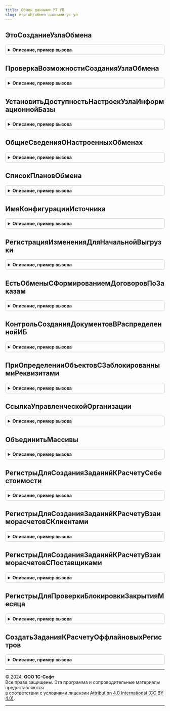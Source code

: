 ```yaml
---
title: Обмен данными УТ УП
slug: erp-uh/обмен-данными-ут-уп
---
```



## ЭтоСозданиеУзлаОбмена
<details style="margin: 1em 0; padding: 0.5em; border: 1px solid #ccc; border-radius: 6px;">

<summary style="font-weight: bold; cursor: pointer;">Описание, пример вызова</summary>

```bsl

// Возвращает признак доступности плана обмена, для базовой или проф версии.
// Параметры:
//  ПланОбмена - ПланОбменаОбъект - Объект плана обмена.
// Возвращаемое значение:
//  Булево - признак доступности.
//
Функция ЭтоСозданиеУзлаОбмена(ПланОбмена) Экспорт
```

Пример вызова
```bsl
Результат = ОбменДаннымиУТУП.ЭтоСозданиеУзлаОбмена(ПланОбмена) 
```
</details>

## ПроверкаВозможностиСозданияУзлаОбмена
<details style="margin: 1em 0; padding: 0.5em; border: 1px solid #ccc; border-radius: 6px;">

<summary style="font-weight: bold; cursor: pointer;">Описание, пример вызова</summary>

```bsl

// Возвращает признак доступности плана обмена, для базовой или проф версии
//
// Параметры:
//   ПланОбмена - ОбъектМетаданных - Метаданные плана обмена, возможность создания которого необходимо проверить.
//
// Возвращаемое значение:
//   Булево - Истина, если узел плана обмена возможно создать в данной версии конфигурации.
//
Функция ПроверкаВозможностиСозданияУзлаОбмена(ПланОбмена) Экспорт
```

Пример вызова
```bsl
Результат = ОбменДаннымиУТУП.ПроверкаВозможностиСозданияУзлаОбмена(ПланОбмена) 
```
</details>

## УстановитьДоступностьНастроекУзлаИнформационнойБазы
<details style="margin: 1em 0; padding: 0.5em; border: 1px solid #ccc; border-radius: 6px;">

<summary style="font-weight: bold; cursor: pointer;">Описание, пример вызова</summary>

```bsl

// Блокирует изменение настроек узла плана обмена
// в подчиненном узле распределенной информационной базы.
//
// Параметры:
//   Форма - ФормаКлиентскогоПриложения - Форму, элементы который необходимо заблокировать.
//
Процедура УстановитьДоступностьНастроекУзлаИнформационнойБазы(Форма) Экспорт
```

Пример вызова
```bsl
ОбменДаннымиУТУП.УстановитьДоступностьНастроекУзлаИнформационнойБазы(Форма) 
```
</details>

## ОбщиеСведенияОНастроенныхОбменах
<details style="margin: 1em 0; padding: 0.5em; border: 1px solid #ccc; border-radius: 6px;">

<summary style="font-weight: bold; cursor: pointer;">Описание, пример вызова</summary>

```bsl

// Возвращает сведения о том, какие типы обменов настроены.
//
// Возвращаемое значение:
//   Структура:
//       * ОбменРИБ     - Булево - используются обмены РИБ
//       * ОбменED      - Булево - используются обмены в формате EnterpriseData
//       * ОбменXML     - Булево - используются обмены по правилам xml.
//
Функция ОбщиеСведенияОНастроенныхОбменах() Экспорт
```

Пример вызова
```bsl
Результат = ОбменДаннымиУТУП.ОбщиеСведенияОНастроенныхОбменах() 
```
</details>

## СписокПлановОбмена
<details style="margin: 1em 0; padding: 0.5em; border: 1px solid #ccc; border-radius: 6px;">

<summary style="font-weight: bold; cursor: pointer;">Описание, пример вызова</summary>

```bsl

// Создает список доступных для создания планов обмена
Процедура СписокПлановОбмена(ПланыОбменаПодсистемы) Экспорт
```

Пример вызова
```bsl
ОбменДаннымиУТУП.СписокПлановОбмена(ПланыОбменаПодсистемы) 
```
</details>

## ИмяКонфигурацииИсточника
<details style="margin: 1em 0; padding: 0.5em; border: 1px solid #ccc; border-radius: 6px;">

<summary style="font-weight: bold; cursor: pointer;">Описание, пример вызова</summary>

```bsl

// Предназначена для точной идентификации имени этой конфигурации при настройке
// синхронизации данных в модели сервиса.
// В случае если данная конфигурация разработана на основе оригинальной конфигурации
// и должна поддерживать обмен с другими прикладными решениями с помощью плана обмена,
// взятого из оригинальной конфигурации, то следует вернуть имя оригинальной конфигурации.
// Например, для конфигурации МояБухгалтерия, которая является доработанной конфигурацией БухгалтерияПредприятия,
// следует вернуть БухгалтерияПредприятия.
//
// Используется только для планов обмена в модели сервиса.
//
// Возвращаемое значение:
//	Строка - имя этой или другой конфигурации, от имени которой выполняется обмен данными
//			(имя конфигурации как задано в метаданных).
//
// Пример:
//  Возврат "БухгалтерияПредприятия";
//
Функция ИмяКонфигурацииИсточника() Экспорт
```

Пример вызова
```bsl
Результат = ОбменДаннымиУТУП.ИмяКонфигурацииИсточника() 
```
</details>

## РегистрацияИзмененияДляНачальнойВыгрузки
<details style="margin: 1em 0; padding: 0.5em; border: 1px solid #ccc; border-radius: 6px;">

<summary style="font-weight: bold; cursor: pointer;">Описание, пример вызова</summary>

```bsl

// Обработчик регистрации изменений для начальной выгрузки данных.
// Используется для переопределения стандартной обработки регистрации изменений.
// При стандартной обработке будут зарегистрированы изменения всех данных из состава плана обмена.
// Если для плана обмена предусмотрены фильтры ограничения миграции данных,
// то использование этого обработчика позволит повысить производительность начальной выгрузки данных.
// В обработчике следует реализовать регистрацию изменений с учетом фильтров ограничения миграции данных.
// Если для плана обмена используются ограничения миграции по дате или по дате и организациям,
// то можно воспользоваться универсальной процедурой
// ОбменДаннымиСервер.ЗарегистрироватьДанныеПоДатеНачалаВыгрузкиИОрганизациям.
// Обработчик используется только для универсального обмена данными с использованием правил обмена
// и для универсального обмена данными без правил обмена и не используется для обменов в РИБ.
// Использование обработчика позволяет повысить производительность
// начальной выгрузки данных в среднем в 2-4 раза.
//
// Параметры:
//   Получатель           - ПланОбменаСсылка - Узел плана обмена, в который требуется выгрузить данные.
//   СтандартнаяОбработка - Булево           - В данный параметр передается признак выполнения стандартной (системной) обработки
//                                             события. Если в теле процедуры-обработчика установить данному параметру значение Ложь,
//                                             стандартная обработка события производиться не будет. Отказ от стандартной обработки
//                                             не отменяет действие. Значение по умолчанию - Истина.
//   Отбор                - Структура        - Структура содержащая данные отбора.
//
Процедура РегистрацияИзмененияДляНачальнойВыгрузки(Получатель, СтандартнаяОбработка, Отбор) Экспорт
```

Пример вызова
```bsl
ОбменДаннымиУТУП.РегистрацияИзмененияДляНачальнойВыгрузки(Получатель, СтандартнаяОбработка, Отбор) 
```
</details>

## ЕстьОбменыСФормированиемДоговоровПоЗаказам
<details style="margin: 1em 0; padding: 0.5em; border: 1px solid #ccc; border-radius: 6px;">

<summary style="font-weight: bold; cursor: pointer;">Описание, пример вызова</summary>

```bsl

// Возвращает признак наличия действующих обменов, использующих формирование договоров по заказам.
//
// Возвращаемое значение:
//  Булево - признак наличия узлов.
//
Функция ЕстьОбменыСФормированиемДоговоровПоЗаказам() Экспорт
```

Пример вызова
```bsl
Результат = ОбменДаннымиУТУП.ЕстьОбменыСФормированиемДоговоровПоЗаказам() 
```
</details>

## КонтрольСозданияДокументовВРаспределеннойИБ
<details style="margin: 1em 0; padding: 0.5em; border: 1px solid #ccc; border-radius: 6px;">

<summary style="font-weight: bold; cursor: pointer;">Описание, пример вызова</summary>

```bsl

// Информирует пользователя о запрете создания или изменения объекта в этой
// информационной базе.
//
// Параметры:
//   Объект - ДокументОбъект - Документ который проверяется на возможность создания в подчиненном узле
//                             распределенной информационной базы.
//   Отказ  - Булево - Флаг отказа от создания документа. По умолчанию Ложь.
//
Процедура КонтрольСозданияДокументовВРаспределеннойИБ(Объект, Отказ) Экспорт
```

Пример вызова
```bsl
ОбменДаннымиУТУП.КонтрольСозданияДокументовВРаспределеннойИБ(Объект, Отказ) 
```
</details>

## ПриОпределенииОбъектовСЗаблокированнымиРеквизитами
<details style="margin: 1em 0; padding: 0.5em; border: 1px solid #ccc; border-radius: 6px;">

<summary style="font-weight: bold; cursor: pointer;">Описание, пример вызова</summary>

```bsl

// Определить объекты метаданных, в модулях менеджеров которых ограничивается возможность редактирования реквизитов
// с помощью экспортной функции ПолучитьБлокируемыеРеквизитыОбъекта.
//
// Параметры:
//   Объекты - Соответствие из КлючИЗначение:
//     * Ключ - Строка - полное имя объекта метаданных, подключенного к подсистеме;
//     * Значение - Строка - пустая строка.
//
// Пример:
//   Объекты.Вставить(Метаданные.Документы.ЗаказПокупателя.ПолноеИмя(), "");
//
Процедура ПриОпределенииОбъектовСЗаблокированнымиРеквизитами(Объекты) Экспорт
```

Пример вызова
```bsl
ОбменДаннымиУТУП.ПриОпределенииОбъектовСЗаблокированнымиРеквизитами(Объекты) 
```
</details>

## СсылкаУправленческойОрганизации
<details style="margin: 1em 0; padding: 0.5em; border: 1px solid #ccc; border-radius: 6px;">

<summary style="font-weight: bold; cursor: pointer;">Описание, пример вызова</summary>

```bsl

// Возвращает значение ссылки управленческой организации
// для настройки отбора, при настройке через внешнее соединение.
//
// Возвращаемое значение:
//  Строка - идентификатор ссылки управленческой организации.
//
Функция СсылкаУправленческойОрганизации() Экспорт
```

Пример вызова
```bsl
Результат = ОбменДаннымиУТУП.СсылкаУправленческойОрганизации() 
```
</details>

## ОбъединитьМассивы
<details style="margin: 1em 0; padding: 0.5em; border: 1px solid #ccc; border-radius: 6px;">

<summary style="font-weight: bold; cursor: pointer;">Описание, пример вызова</summary>

```bsl

// Объединяет массивы, возвращая результат объединения.
//
// Возвращаемое значение:
//   Массив - объединенный массив значений.
//
Функция ОбъединитьМассивы(Массив1, Массив2) Экспорт
```

Пример вызова
```bsl
Результат = ОбменДаннымиУТУП.ОбъединитьМассивы(Массив1, Массив2) 
```
</details>

## РегистрыДляСозданияЗаданийКРасчетуСебестоимости
<details style="margin: 1em 0; padding: 0.5em; border: 1px solid #ccc; border-radius: 6px;">

<summary style="font-weight: bold; cursor: pointer;">Описание, пример вызова</summary>

```bsl

Функция РегистрыДляСозданияЗаданийКРасчетуСебестоимости() Экспорт
```

Пример вызова
```bsl
Результат = ОбменДаннымиУТУП.РегистрыДляСозданияЗаданийКРасчетуСебестоимости() 
```
</details>

## РегистрыДляСозданияЗаданийКРасчетуВзаиморасчетовСКлиентами
<details style="margin: 1em 0; padding: 0.5em; border: 1px solid #ccc; border-radius: 6px;">

<summary style="font-weight: bold; cursor: pointer;">Описание, пример вызова</summary>

```bsl

Функция РегистрыДляСозданияЗаданийКРасчетуВзаиморасчетовСКлиентами() Экспорт
```

Пример вызова
```bsl
Результат = ОбменДаннымиУТУП.РегистрыДляСозданияЗаданийКРасчетуВзаиморасчетовСКлиентами() 
```
</details>

## РегистрыДляСозданияЗаданийКРасчетуВзаиморасчетовСПоставщиками
<details style="margin: 1em 0; padding: 0.5em; border: 1px solid #ccc; border-radius: 6px;">

<summary style="font-weight: bold; cursor: pointer;">Описание, пример вызова</summary>

```bsl

Функция РегистрыДляСозданияЗаданийКРасчетуВзаиморасчетовСПоставщиками() Экспорт
```

Пример вызова
```bsl
Результат = ОбменДаннымиУТУП.РегистрыДляСозданияЗаданийКРасчетуВзаиморасчетовСПоставщиками() 
```
</details>

## РегистрыДляПроверкиБлокировкиЗакрытияМесяца
<details style="margin: 1em 0; padding: 0.5em; border: 1px solid #ccc; border-radius: 6px;">

<summary style="font-weight: bold; cursor: pointer;">Описание, пример вызова</summary>

```bsl

Функция РегистрыДляПроверкиБлокировкиЗакрытияМесяца() Экспорт
```

Пример вызова
```bsl
Результат = ОбменДаннымиУТУП.РегистрыДляПроверкиБлокировкиЗакрытияМесяца() 
```
</details>

## СоздатьЗаданияКРасчетуОффлайновыхРегистров
<details style="margin: 1em 0; padding: 0.5em; border: 1px solid #ccc; border-radius: 6px;">

<summary style="font-weight: bold; cursor: pointer;">Описание, пример вызова</summary>

```bsl

// Метод создает задания, для последующего расчета оффлайновых регистров (себестоимость, взаиморасчеты и т.д.).
//
// Параметры:
//  ПолученныеДанные - РегистрНакопленияНаборЗаписей - Полученный набор записей регистра накопления,
//                                                     на основании которого необходимо создать задания.
//  ИмяРегистраДляСозданияЗаписи - Строка - Имя оффлайн регистра.
//
Процедура СоздатьЗаданияКРасчетуОффлайновыхРегистров(ПолученныеДанные, ИмяРегистраДляСозданияЗаписи) Экспорт
```

Пример вызова
```bsl
ОбменДаннымиУТУП.СоздатьЗаданияКРасчетуОффлайновыхРегистров(ПолученныеДанные, ИмяРегистраДляСозданияЗаписи) 
```
</details>

---

© 2024, **ООО 1С-Софт**  
Все права защищены. Эта программа и сопроводительные материалы предоставляются  
в соответствии с условиями лицензии [Attribution 4.0 International (CC BY 4.0)](https://creativecommons.org/licenses/by/4.0/legalcode).

---
